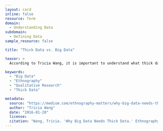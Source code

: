 ```yaml
---
layout: card
inline: false
resource: Term
domain:
  - Understanding Data
subdomain:
  - Defining Data
sample_resource: false

title: "Thick Data vs. Big Data"

teaser: >
  According to Tricia Wang, it is important to understand what thick data is and why it is valuable, especially in an age when Big Data gets all the hype. According to Wang, 'Thick Data is data brought to light using qualitative, ethnographic research methods that uncover people's emotions, stories, and models of their world. It's the sticky stuff that's difficult to quantify. It comes to us in the form of a small sample size and in return we get an incredible depth of meanings and stories. Thick Data is the opposite of Big Data, which is quantitative data at a large scale that involves new technologies around capturing, storing, and analyzing. For Big Data to be analyzable, it must use normalizing, standardizing, defining, clustering, all processes that strips the the data set of context, meaning, and stories. Thick Data can rescue Big Data from the context-loss that comes with the processes of making it usable.'

keywords:
  - "Big Data"
  - "Ethnography"
  - "Qualitative Research"
  - "Thick Data"

metadata:
  source: "https://medium.com/ethnography-matters/why-big-data-needs-thick-data-b4b3e75e3d7"
  author: "Tricia Wang"
  date: "2016-01-20"
  license:
  citation: "Wang, Tricia. 'Why Big Data Needs Thick Data.' Ethnography Matters. 20 January 2016. https://medium.com/ethnography-matters/why-big-data-needs-thick-data-b4b3e75e3d7. Accessed on 15 May 2023."
---
```

